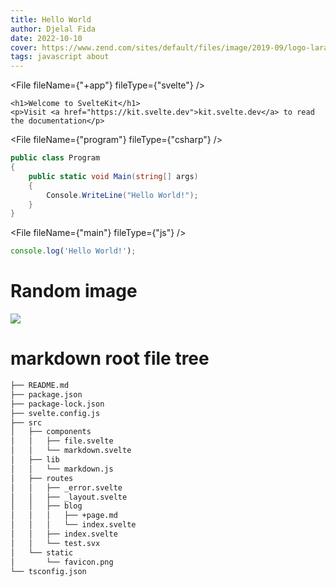 ```yaml
---
title: Hello World
author: Djelal Fida
date: 2022-10-10
cover: https://www.zend.com/sites/default/files/image/2019-09/logo-laravel.jpg
tags: javascript about
---
```


<script>
import File from '$lib/components/File.svelte'
</script>

<File fileName={"+app"} fileType={"svelte"} />

```svelte
<h1>Welcome to SvelteKit</h1>
<p>Visit <a href="https://kit.svelte.dev">kit.svelte.dev</a> to read the documentation</p>
```

<File fileName={"program"} fileType={"csharp"} />

```csharp
public class Program
{
    public static void Main(string[] args)
    {
        Console.WriteLine("Hello World!");
    }
}
```

<File fileName={"main"} fileType={"js"} />

```js
console.log('Hello World!');
```

# Random image

![](https://picsum.photos/200/300)

# markdown root file tree

```bash
├── README.md
├── package.json
├── package-lock.json
├── svelte.config.js
├── src
│   ├── components
│   │   ├── file.svelte
│   │   └── markdown.svelte
│   ├── lib
│   │   └── markdown.js
│   ├── routes
│   │   ├── _error.svelte
│   │   ├── _layout.svelte
│   │   ├── blog
│   │   │   ├── +page.md
│   │   │   └── index.svelte
│   │   ├── index.svelte
│   │   └── test.svx
│   └── static
│       └── favicon.png
└── tsconfig.json
```
